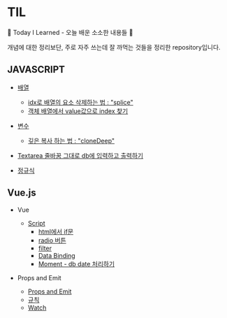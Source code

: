 # TIL
:ant: Today I Learned - 오늘 배운 소소한 내용들 :ant:

개념에 대한 정리보단, 주로 자주 쓰는데 잘 까먹는 것들을 정리한 repository입니다.


## JAVASCRIPT
* <a href="https://github.com/rocher71/TIL/blob/main/Javascript/javascript.md#%EB%B0%B0%EC%97%B4">배열</a>
  * <a href="https://github.com/rocher71/TIL/blob/main/Javascript/javascript.md#idx%EB%A1%9C-%EB%B0%B0%EC%97%B4%EC%9D%98-%EC%9A%94%EC%86%8C-%EC%82%AD%EC%A0%9C%ED%95%98%EB%8A%94-%EB%B2%95--splice">idx로 배열의 요소 삭제하는 법 : "splice"</a>
  * <a href="https://github.com/rocher71/TIL/blob/main/Javascript/javascript.md#%EA%B0%9D%EC%B2%B4-%EB%B0%B0%EC%97%B4%EC%97%90%EC%84%9C-value%EA%B0%92%EC%9C%BC%EB%A1%9C-index-%EC%B0%BE%EA%B8%B0">객체 배열에서 value값으로 index 찾기</a>

* <a href="https://github.com/rocher71/TIL/blob/main/Javascript/javascript.md#%EB%B3%80%EC%88%98">변수</a>
  * <a href="https://github.com/rocher71/TIL/blob/main/Javascript/javascript.md#%EA%B9%8A%EC%9D%80-%EB%B3%B5%EC%82%AC-%ED%95%98%EB%8A%94-%EB%B2%95--clonedeep">깊은 복사 하는 법 : "cloneDeep"</a>

* <a href="https://github.com/rocher71/TIL/blob/main/Javascript/javascript.md#textarea-%EC%A4%84%EB%B0%94%EA%BF%88-%EA%B7%B8%EB%8C%80%EB%A1%9C-db%EC%97%90-%EC%9E%85%EB%A0%A5%ED%95%98%EA%B3%A0-%EC%B6%9C%EB%A0%A5%ED%95%98%EA%B8%B0">Textarea 줄바꿈 그대로 db에 입력하고 출력하기</a>
* <a href="https://github.com/rocher71/TIL/blob/main/Javascript/javascript.md#%EC%A0%95%EA%B7%9C%EC%8B%9D">정규식</a>


## Vue.js
* Vue
  * <a href="https://github.com/rocher71/TIL/blob/main/Vue/Vue.md#javascript"> Script </a>
    * <a href="https://github.com/rocher71/TIL/blob/main/Vue/Vue.md#html%EC%97%90%EC%84%9C-if%EB%AC%B8">html에서 if문</a>
    * <a href="https://github.com/rocher71/TIL/blob/main/Vue/Vue.md#radio%EB%B2%84%ED%8A%BC"> radio 버튼 </a>
    * <a href="https://github.com/rocher71/TIL/blob/main/Vue/Vue.md#filter"> filter </a>
    * <a href="https://github.com/rocher71/TIL/blob/main/Vue/Vue.md#data-binding"> Data Binding </a>
    * <a href="https://github.com/rocher71/TIL/blob/main/Vue/Vue.md#db-date-처리하기"> Moment - db date 처리하기 </a>

* Props and Emit
  * <a href="https://github.com/rocher71/TIL/blob/main/Vue/props_emit.md#props--emit">Props and Emit</a>
  * <a href="https://github.com/rocher71/TIL/blob/main/Vue/props_emit.md#%EA%B7%9C%EC%B9%99">규칙</a>
  * <a href="https://github.com/rocher71/TIL/blob/main/Vue/props_emit.md#watch">Watch</a>

